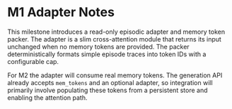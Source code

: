 # M1 Adapter Notes

This milestone introduces a read-only episodic adapter and memory token packer.
The adapter is a slim cross-attention module that returns its input unchanged
when no memory tokens are provided. The packer deterministically formats
simple episode traces into token IDs with a configurable cap.

For M2 the adapter will consume real memory tokens. The generation API already
accepts `mem_tokens` and an optional adapter, so integration will primarily
involve populating these tokens from a persistent store and enabling the
attention path.

